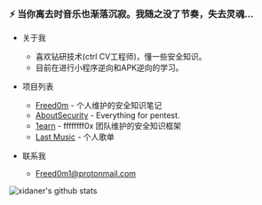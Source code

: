 ### ⚡ 当你离去时音乐也渐落沉寂。我随之没了节奏，失去灵魂...

- 关于我
  - 喜欢钻研技术(ctrl CV工程师)，懂一些安全知识。
  - 目前在进行小程序逆向和APK逆向的学习。

- 项目列表
  - [Freed0m](https://github.com/xidaner/Freed0m) - 个人维护的安全知识笔记
  - [AboutSecurity](https://github.com/ffffffff0x/AboutSecurity) - Everything for pentest.
  - [1earn](https://github.com/ffffffff0x/1earn) - ffffffff0x 团队维护的安全知识框架
  - [Last Music](http://music.163.com/playlist?id=330328959) - 个人歌单

- 联系我
  - Freed0m1@protonmail.com

![xidaner's github stats](https://github-readme-stats.vercel.app/api?username=xidaner&show_icons=true&title_color=fff&icon_color=79ff97&text_color=9f9f9f&bg_color=151515)
